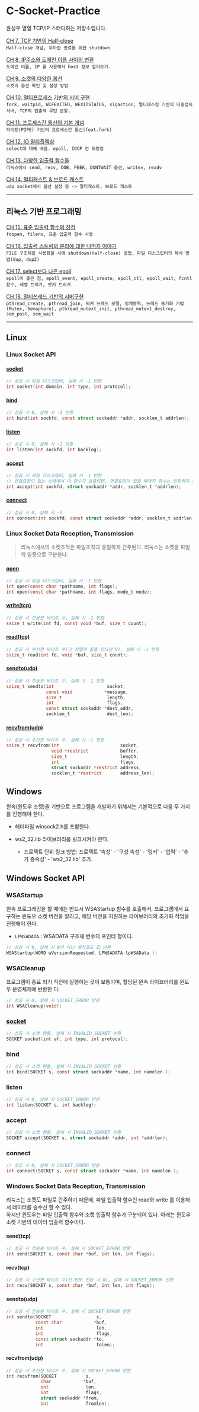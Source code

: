 # C-Socket-Practice

윤성우 열혈 TCP/IP 스터디하는 저장소입니다.

[CH 7\. TCP 기반의 Half-close](./MD/CH7.md)<br>
`Half-close 개념, 우아한 종료를 위한 shutdown`

[CH 8\. IP주소와 도메인 이름 사이의 변환](./MD/CH8.md)<br>
`도메인 이름, IP 를 사용해서 host 정보 얻어오기.`

[CH 9\. 소켓의 다양한 옵션](./MD/CH9.md)<br>
`소켓의 옵션 확인 및 설정 방법`

[CH 10\. 멀티프로세스 기반의 서버 구현](./MD/CH10.md)<br>
`fork, waitpid, WIFEXITED, WEXITSTATUS, sigaction, 멀티태스킹 기반의 다중접속 서버, TCP의 입출력 루틴 분할.`

[CH 11\. 프로세스간 통신의 기본 개념](./MD/CH11.md)<br>
`파이프(PIPE) 기반의 프로세스간 통신(feat.fork)`

[CH 12\. IO 멀티플렉싱](./MD/CH12.md)<br>
`select에 대해 배움. epoll, IOCP 전 워밍업`

[CH 13\. 다양한 입출력 함수들](./MD/CH13.md)<br>
`리눅스에서 send, recv, OOB, PEEK, DONTWAIT 옵션, writev, readv`

[CH 14\. 멀티캐스트 & 브로드 캐스트](./MD/CH14.md)<br>
`udp socket에서 옵션 설정 등 -> 멀티캐스트, 브로드 캐스트`

---
## 리눅스 기반 프로그래밍

[CH 15\. 표준 입출력 함수의 장점](./MD/CH15.md)<br>
`fdopen, fileno, 표준 입출력 함수 사용`

[CH 16\. 입출력 스트림의 분리에 대한 나머지 이야기](./MD/CH16.md)<br>
`FILE 구조체를 사용했을 시에 shutdown(Half-close) 방법, 파일 디스크립터의 복사 방법(dup, dup2)`

[CH 17\. select보다 나은 epoll](./MD/CH17.md)<br>
`epoll이 좋은 점, epoll_event, epoll_create, epoll_ctl, epoll_wait, fcntl 함수, 레벨 트리거, 엣지 트리거`

[CH 18\. 멀티쓰레드 기반의 서버구현](./MD/CH18.md)<br>
`pthread_create, pthread_join, 워커 쓰레드 모델, 임계영역, 쓰레드 동기화 기법(Mutex, Semaphore), pthread_mutext_init, pthread_mutext_destroy, sem_post, sem_wait`

---

## Linux

### Linux Socket API

#### [socket](http://man7.org/linux/man-pages/man2/socket.2.html)

```c
// 성공 시 파일 디스크립터, 실패 시 -1 반환
int socket(int domain, int type, int protocol);
```

#### [bind](http://man7.org/linux/man-pages/man2/bind.2.html)

```c
// 성공 시 0, 실패 시 -1 반환
int bind(int sockfd, const struct sockaddr *addr, socklen_t addrlen);
```

#### [listen](http://man7.org/linux/man-pages/man2/listen.2.html)

```c
// 성공 시 0, 실패 시 -1 반환
int listen(int sockfd, int backlog);
```

#### [accept](http://man7.org/linux/man-pages/man2/accept.2.html)

```c
// 성공 시 파일 디스크립터, 실패 시 -1 반환
// 연결요청이 없는 상태에서 이 함수가 호출되면, 연결요청이 있을 때까지 함수는 반환하지 않는다.
int accept(int sockfd, struct sockaddr *addr, socklen_t *addrlen);
```

#### [connect](http://man7.org/linux/man-pages/man2/connect.2.html)

```c
// 성공 시 0, 실패 시 -1
int connect(int sockfd, const struct sockaddr *addr, socklen_t addrlen);
```

### Linux Socket Data Reception, Transmission

> 리눅스에서의 소켓조작은 파일조작과 동일하게 간주된다. 리눅스는 소켓을 파일의 일종으로 구분한다.

#### [open](http://man7.org/linux/man-pages/man2/open.2.html)

```c
// 성공 시 파일 디스크립터, 실패 시 -1 반환
int open(const char *pathname, int flags);
int open(const char *pathname, int flags, mode_t mode);
```

#### [write(tcp)](http://man7.org/linux/man-pages/man2/write.2.html)

```c
// 성공 시 전달한 바이트 수, 실패 시 -1 반환
ssize_t write(int fd, const void *buf, size_t count);
```

#### [read(tcp)](http://man7.org/linux/man-pages/man2/read.2.html)

```c
// 성공 시 수신한 바이트 수(단 파일의 끝을 만나면 0), 실패 시 -1 반환
ssize_t read(int fd, void *buf, size_t count);
```

#### [sendto(udp)](http://man7.org/linux/man-pages/man3/sendto.3p.html)

```c
// 성공 시 전송된 바이트 수, 실패 시 -1 반환
ssize_t sendto(int                    socket,
               const void            *message,
               size_t                 length,
               int                    flags,
               const struct sockaddr *dest_addr,
               socklen_t              dest_len);
```

#### [recvfrom(udp)](http://man7.org/linux/man-pages/man3/recvfrom.3p.html)

```c
// 성공 시 수신한 바이트 수, 실패 시 -1 반환
ssize_t recvfrom(int                       socket,
                 void *restrict            buffer,
                 size_t                    length,
                 int                       flags,
                 struct sockaddr *restrict address,
                 socklen_t *restrict       address_len);
```

## Windows

윈속(윈도우 소켓)을 기반으로 프로그램을 개발하기 위해서는 기본적으로 다음 두 가지를 진행해야 한다.

- 헤더파일 winsock2.h를 포함한다.
- ws2_32.lib 라이브러리를 링크시켜야 한다.

  - 프로젝트 단위 링크 방법: 프로젝트 '속성' - '구성 속성' - '링커' - '입력' - '추가 종속성' - 'ws2_32.lib' 추가.

## Windows Socket API

### WSAStartup

윈속 프로그래밍을 할 때에는 반드시 WSAStartup 함수를 호출해서, 프로그램에서 요구하는 윈도우 소켓 버전을 알리고, 해당 버전을 지원하는 라이브러리의 초기화 작업을 진행해야 한다.<br>

- `LPWSADATA` : WSADATA 구조체 변수의 포인터 형이다.

```c
// 성공 시 0, 실패 시 0이 아닌 에러코드 값 반환
WSAStartup(WORD wVersionRequested, LPWSADATA lpWSAData );
```

### WSACleanup

프로그램이 종료 되기 직전에 실행하는 것이 보통이며, 할당된 윈속 라이브러리를 윈도우 운영체제에 반환한 다.<br>

```c
// 성공 시 0, 실패 시 SOCKET_ERROR 반환
int WSACleanup(void);
```

### [socket](https://msdn.microsoft.com/en-us/library/windows/desktop/ms740506(v=vs.85).aspx)

```c
// 성공 시 소켓 핸들, 실패 시 INVALID_SOCKET 반환
SOCKET socket(int af, int type, int protocol);
```

### bind

```c
// 성공 시 소켓 핸들, 실패 시 INVALID_SOCKET 반환
int bind(SOCKET s, const struct sockaddr *name, int namelen );
```

### listen

```c
// 성공 시 0, 실패 시 SOCKET_ERROR 반환
int listen(SOCKET s, int backlog);
```

### accept

```c
// 성공 시 소켓 핸들, 실패 시 INVALID_SOCKET 반환
SOCKET accept(SOCKET s, struct sockaddr *addr, int *addrlen);
```

### connect

```c
// 성공 시 0, 실패 시 SOCKET_ERROR 반환
int connect(SOCKET s, const struct sockaddr *name, int namelen );
```

### Windows Socket Data Reception, Transmission

리눅스는 소켓도 파일로 간주하기 때문에, 파일 입출력 함수인 read와 write 를 이용해서 데이터를 송수신 할 수 있다.<br>
하지만 윈도우는 파일 입출력 함수와 소켓 입출력 함수가 구분되어 있다. 아래는 윈도우 소켓 기반의 데이터 입출력 함수이다.

#### send(tcp)

```c
// 성공 시 전송된 바이트 수, 실패 시 SOCKET_ERROR 반환
int send(SOCKET s, const char *buf, int len, int flags);
```

#### recv(tcp)

```c
// 성공 시 수신한 바이트 수(단 EOF 전송 시 O), 실패 시 SOCKET_ERROR 반환
int recv(SOCKET s, const char *buf, int len, int flags);
```

#### sendto(udp)

```c
// 성공 시 전송된 바이트 수, 실패 시 SOCKET_ERROR 반환
int sendto(SOCKET                 s,
           const char            *buf,
           int                    len,
           int                    flags,
           const struct sockaddr *to,
           int                    tolen);
```

#### recvfrom(udp)

```c
// 성공 시 수신한 바이트 수, 실패 시 SOCKET_ERROR 반환
int recvfrom(SOCKET           s,
             char            *buf,
             int              len,
             int              flags,
             struct sockaddr *from,
             int              fromlen);
```
